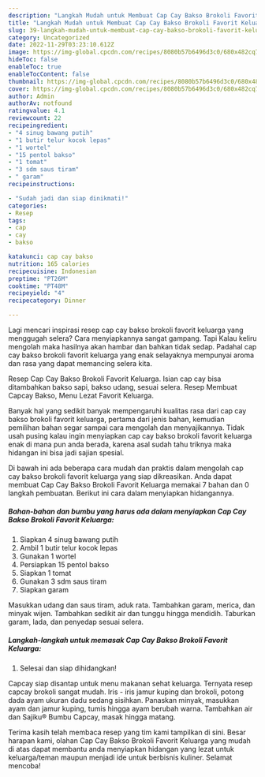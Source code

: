 ```yaml
---
description: "Langkah Mudah untuk Membuat Cap Cay Bakso Brokoli Favorit Keluarga, Enak"
title: "Langkah Mudah untuk Membuat Cap Cay Bakso Brokoli Favorit Keluarga, Enak"
slug: 39-langkah-mudah-untuk-membuat-cap-cay-bakso-brokoli-favorit-keluarga-enak
category: Uncategorized
date: 2022-11-29T03:23:10.612Z
image: https://img-global.cpcdn.com/recipes/8080b57b6496d3c0/680x482cq70/cap-cay-bakso-brokoli-favorit-keluarga-foto-resep-utama.jpg
hideToc: false
enableToc: true
enableTocContent: false
thumbnail: https://img-global.cpcdn.com/recipes/8080b57b6496d3c0/680x482cq70/cap-cay-bakso-brokoli-favorit-keluarga-foto-resep-utama.jpg
cover: https://img-global.cpcdn.com/recipes/8080b57b6496d3c0/680x482cq70/cap-cay-bakso-brokoli-favorit-keluarga-foto-resep-utama.jpg
author: Admin
authorAv: notfound
ratingvalue: 4.1
reviewcount: 22
recipeingredient:
- "4 sinug bawang putih"
- "1 butir telur kocok lepas"
- "1 wortel"
- "15 pentol bakso"
- "1 tomat"
- "3 sdm saus tiram"
- " garam"
recipeinstructions:

- "Sudah jadi dan siap dinikmati!"
categories:
- Resep
tags:
- cap
- cay
- bakso

katakunci: cap cay bakso 
nutrition: 165 calories
recipecuisine: Indonesian
preptime: "PT26M"
cooktime: "PT48M"
recipeyield: "4"
recipecategory: Dinner

---
```



Lagi mencari inspirasi resep cap cay bakso brokoli favorit keluarga yang menggugah selera? Cara menyiapkannya sangat gampang. Tapi Kalau keliru mengolah maka hasilnya akan hambar dan bahkan tidak sedap. Padahal cap cay bakso brokoli favorit keluarga yang enak selayaknya mempunyai aroma dan rasa yang dapat memancing selera kita.


Resep Cap Cay Bakso Brokoli Favorit Keluarga. Isian cap cay bisa ditambahkan bakso sapi, bakso udang, sesuai selera. Resep Membuat Capcay Bakso, Menu Lezat Favorit Keluarga.

Banyak hal yang sedikit banyak mempengaruhi kualitas rasa dari cap cay bakso brokoli favorit keluarga, pertama dari jenis bahan, kemudian pemilihan bahan segar sampai cara mengolah dan menyajikannya. Tidak usah pusing kalau ingin menyiapkan cap cay bakso brokoli favorit keluarga enak di mana pun anda berada, karena asal sudah tahu triknya maka hidangan ini bisa jadi sajian spesial.


Di bawah ini ada beberapa cara mudah dan praktis dalam mengolah cap cay bakso brokoli favorit keluarga yang siap dikreasikan. Anda dapat membuat Cap Cay Bakso Brokoli Favorit Keluarga memakai 7 bahan dan 0 langkah pembuatan. Berikut ini cara dalam menyiapkan hidangannya.

<!--inarticleads1-->

##### Bahan-bahan dan bumbu yang harus ada dalam menyiapkan Cap Cay Bakso Brokoli Favorit Keluarga:

1. Siapkan 4 sinug bawang putih
1. Ambil 1 butir telur kocok lepas
1. Gunakan 1 wortel
1. Persiapkan 15 pentol bakso
1. Siapkan 1 tomat
1. Gunakan 3 sdm saus tiram
1. Siapkan  garam


Masukkan udang dan saus tiram, aduk rata. Tambahkan garam, merica, dan minyak wijen. Tambahkan sedikit air dan tunggu hingga mendidih. Taburkan garam, lada, dan penyedap sesuai selera. 

<!--inarticleads2-->

##### Langkah-langkah untuk memasak Cap Cay Bakso Brokoli Favorit Keluarga:


1. Selesai dan siap dihidangkan!

Capcay siap disantap untuk menu makanan sehat keluarga. Ternyata resep capcay brokoli sangat mudah. Iris - iris jamur kuping dan brokoli, potong dada ayam ukuran dadu sedang sisihkan. Panaskan minyak, masukkan ayam dan jamur kuping, tumis hingga ayam berubah warna. Tambahkan air dan Sajiku® Bumbu Capcay, masak hingga matang. 

Terima kasih telah membaca resep yang tim kami tampilkan di sini. Besar harapan kami, olahan Cap Cay Bakso Brokoli Favorit Keluarga yang mudah di atas dapat membantu anda menyiapkan hidangan yang lezat untuk keluarga/teman maupun menjadi ide untuk berbisnis kuliner. Selamat mencoba!
